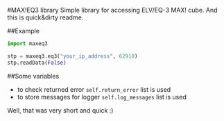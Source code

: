#MAX!EQ3 library
Simple library for accessing ELV/EQ-3 MAX! cube. And this is quick&dirty readme.

##Example
```python
import maxeq3

stp = maxeq3.eq3("your_ip_address", 62910)
stp.readData(False)
```

##Some variables
* to check returned error `self.return_error` list is used
* to store messages for logger `self.log_messages` list is used

Well, that was very short and quick :)